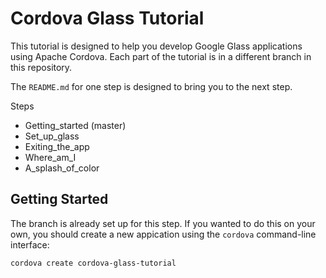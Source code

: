 # Cordova Glass Tutorial

This tutorial is designed to help you develop Google Glass applications
using Apache Cordova.  Each part of the tutorial is in a different branch
in this repository.

The `README.md` for one step is designed to bring you to the next step.

Steps
* Getting_started (master)
* Set_up_glass
* Exiting_the_app
* Where_am_I
* A_splash_of_color

## Getting Started

The branch is already set up for this step.  If you wanted to do this on your
own, you should create a new appication using the `cordova` command-line
interface:

    cordova create cordova-glass-tutorial 
